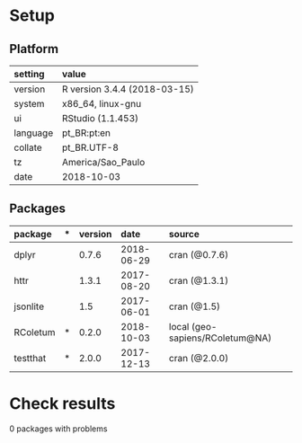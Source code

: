 # Setup

## Platform

|setting  |value                        |
|:--------|:----------------------------|
|version  |R version 3.4.4 (2018-03-15) |
|system   |x86_64, linux-gnu            |
|ui       |RStudio (1.1.453)            |
|language |pt_BR:pt:en                  |
|collate  |pt_BR.UTF-8                  |
|tz       |America/Sao_Paulo            |
|date     |2018-10-03                   |

## Packages

|package  |*  |version |date       |source                          |
|:--------|:--|:-------|:----------|:-------------------------------|
|dplyr    |   |0.7.6   |2018-06-29 |cran (@0.7.6)                   |
|httr     |   |1.3.1   |2017-08-20 |cran (@1.3.1)                   |
|jsonlite |   |1.5     |2017-06-01 |cran (@1.5)                     |
|RColetum |*  |0.2.0   |2018-10-03 |local (geo-sapiens/RColetum@NA) |
|testthat |*  |2.0.0   |2017-12-13 |cran (@2.0.0)                   |

# Check results

0 packages with problems




